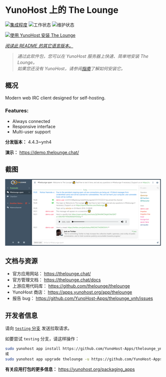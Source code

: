 <!--
注意：此 README 由 <https://github.com/YunoHost/apps/tree/master/tools/readme_generator> 自动生成
请勿手动编辑。
-->

# YunoHost 上的 The Lounge

[![集成程度](https://dash.yunohost.org/integration/thelounge.svg)](https://ci-apps.yunohost.org/ci/apps/thelounge/) ![工作状态](https://ci-apps.yunohost.org/ci/badges/thelounge.status.svg) ![维护状态](https://ci-apps.yunohost.org/ci/badges/thelounge.maintain.svg)

[![使用 YunoHost 安装 The Lounge](https://install-app.yunohost.org/install-with-yunohost.svg)](https://install-app.yunohost.org/?app=thelounge)

*[阅读此 README 的其它语言版本。](./ALL_README.md)*

> *通过此软件包，您可以在 YunoHost 服务器上快速、简单地安装 The Lounge。*  
> *如果您还没有 YunoHost，请参阅[指南](https://yunohost.org/install)了解如何安装它。*

## 概况

Modern web IRC client designed for self-hosting. 

### Features:

- Always connected
- Responsive interface
- Multi-user support

**分发版本：** 4.4.3~ynh4

**演示：** <https://demo.thelounge.chat/>

## 截图

![The Lounge 的截图](./doc/screenshots/thelounge-screenshot.png)

## 文档与资源

- 官方应用网站： <https://thelounge.chat/>
- 官方管理文档： <https://thelounge.chat/docs>
- 上游应用代码库： <https://github.com/thelounge/thelounge>
- YunoHost 商店： <https://apps.yunohost.org/app/thelounge>
- 报告 bug： <https://github.com/YunoHost-Apps/thelounge_ynh/issues>

## 开发者信息

请向 [`testing` 分支](https://github.com/YunoHost-Apps/thelounge_ynh/tree/testing) 发送拉取请求。

如要尝试 `testing` 分支，请这样操作：

```bash
sudo yunohost app install https://github.com/YunoHost-Apps/thelounge_ynh/tree/testing --debug
或
sudo yunohost app upgrade thelounge -u https://github.com/YunoHost-Apps/thelounge_ynh/tree/testing --debug
```

**有关应用打包的更多信息：** <https://yunohost.org/packaging_apps>
